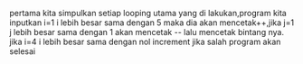 pertama kita simpulkan setiap looping utama yang di lakukan,program kita inputkan  i=1 i lebih besar sama dengan 5 maka dia akan mencetak++,jika j=1 j lebih besar sama dengan 1 akan mencetak -- lalu mencetak bintang nya. jika i=4 i lebih besar sama dengan nol increment jika salah program akan selesai
